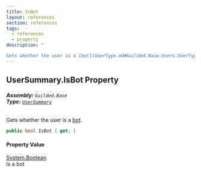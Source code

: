 ```yaml
---
title: IsBot
layout: references
section: references
tags:
  - references
  - property
description: "

Gets whether the user is a [bot](UserType.md#Guilded.Base.Users.UserType.Bot 'Guilded.Base.Users.UserType.Bot')."
---
```


## UserSummary.IsBot Property
###### **Assembly:** `Guilded.Base`<br/>**Type:** [`UserSummary`](UserSummary.md 'Guilded.Base.Users.UserSummary')

Gets whether the user is a [bot](UserType.md#Guilded.Base.Users.UserType.Bot 'Guilded.Base.Users.UserType.Bot').

```csharp
public bool IsBot { get; }
```

#### Property Value
[System.Boolean](https://docs.microsoft.com/en-us/dotnet/api/System.Boolean 'System.Boolean')  
Is a bot